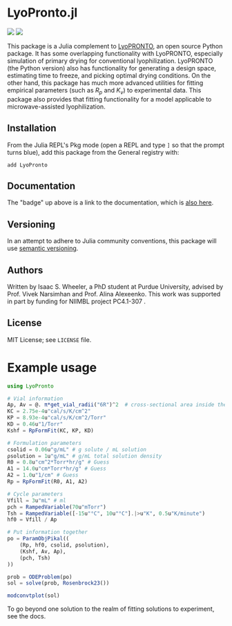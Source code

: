 # LyoPronto.jl
[![](https://img.shields.io/badge/docs-dev-blue.svg)](https://LyoHUB.github.io/LyoPronto.jl/dev)
[![](https://zenodo.org/badge/DOI/10.5281/zenodo.17373491.svg)](http://doi.org/10.5281/zenodo.17373491)

This package is a Julia complement to [LyoPRONTO](https://github.com/LyoHUB/LyoPronto), an open source Python package.
It has some overlapping functionality with LyoPRONTO, especially simulation of primary drying for conventional lyophilization.
LyoPRONTO (the Python version) also has functionality for generating a design space, estimating time to freeze, and picking optimal drying conditions.
On the other hand, this package has much more advanced utilities for fitting empirical parameters (such as $R_p$ and $K_v$) to experimental data.
This package also provides that fitting functionality for a model applicable to microwave-assisted lyophilization.  

## Installation

From the Julia REPL's Pkg mode (open a REPL and type `]` so that the prompt turns blue), add this package from the General registry with:
```
add LyoPronto
```


## Documentation

The "badge" up above is a link to the documentation, which is [also here](https://lyohub.github.io/LyoPronto.jl/).

## Versioning

In an attempt to adhere to Julia community conventions, this package will use [semantic versioning](semver.org).

## Authors

Written by Isaac S. Wheeler, a PhD student at Purdue University, advised by Prof. Vivek Narsimhan and Prof. Alina Alexeenko. 
This work was supported in part by funding for NIIMBL project PC4.1-307 .

## License

MIT License; see `LICENSE` file.

# Example usage

```julia
using LyoPronto

# Vial information
Ap, Av = @. π*get_vial_radii("6R")^2  # cross-sectional area inside the vial
KC = 2.75e-4u"cal/s/K/cm^2"
KP = 8.93e-4u"cal/s/K/cm^2/Torr"
KD = 0.46u"1/Torr"
Kshf = RpFormFit(KC, KP, KD)

# Formulation parameters
csolid = 0.06u"g/mL" # g solute / mL solution
ρsolution = 1u"g/mL" # g/mL total solution density
R0 = 0.8u"cm^2*Torr*hr/g" # Guess
A1 = 14.0u"cm*Torr*hr/g" # Guess
A2 = 1.0u"1/cm" # Guess
Rp = RpFormFit(R0, A1, A2)

# Cycle parameters
Vfill = 3u"mL" # ml
pch = RampedVariable(70u"mTorr")
Tsh = RampedVariable([-15u"°C", 10u"°C"].|>u"K", 0.5u"K/minute")
hf0 = Vfill / Ap

# Put information together
po = ParamObjPikal((
    (Rp, hf0, csolid, ρsolution),
    (Kshf, Av, Ap),
    (pch, Tsh)
))

prob = ODEProblem(po)
sol = solve(prob, Rosenbrock23())

modconvtplot(sol)
```

To go beyond one solution to the realm of fitting solutions to experiment, see the docs.
